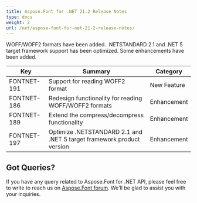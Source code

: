 ```yaml
---
title: Aspose.Font for .NET 21.2 Release Notes
type: docs
weight: 2
url: /net/aspose-font-for-net-21-2-release-notes/
---
```



WOFF/WOFF2 formats have been added. .NETSTANDARD 2.1 and .NET 5 target framework support has been optimized. Some enhancements have been added.


| Key | Summary | Category |
|---|---|---|
| FONTNET-191 | Support for reading WOFF2 format | New Feature |
| FONTNET-186 | Redesign functionality for reading WOFF/WOFF2 formats | Enhancement |
| FONTNET-189 | Extend the compress/decompress functionality | Enhancement |
| FONTNET-197 | Optimize .NETSTANDARD 2.1 and .NET 5 target framework product version | Enhancement |


## Got Queries?
If you have any query related to Aspose.Font for .NET API, please feel free to write to reach us on [Aspose.Font forum](https://forum.aspose.com/c/font/). We'll be glad to assist you with your inquiries.
